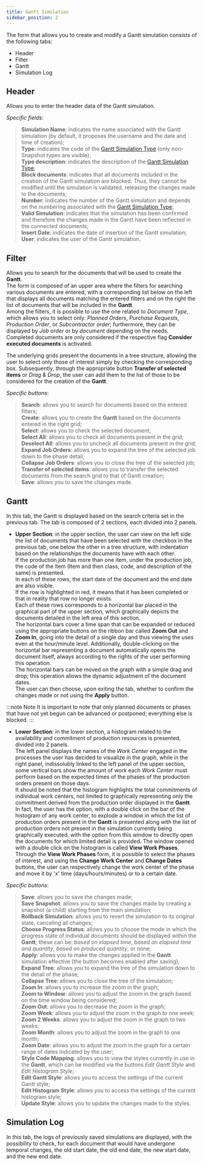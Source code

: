 ```yaml
---
title: Gantt Simulation 
sidebar_position: 2
---
```


The form that allows you to create and modify a Gantt simulation consists of the following tabs:

- Header
- Filter
- Gantt
- Simulation Log

## Header

Allows you to enter the header data of the Gantt simulation.

*Specific fields*:

> **Simulation Name**: indicates the name associated with the Gantt simulation (by default, it proposes the username and the date and time of creation);     
> **Type**: indicates the code of the [Gantt Simulation Type](/docs/configurations/tables/production/crp-gantt-simulation-type) (only non-Snapshot types are visible);           
> **Type description**: indicates the description of the [Gantt Simulation Type](/docs/configurations/tables/production/crp-gantt-simulation-type);        
> **Block documents**: indicates that all documents included in the creation of the Gantt simulation are blocked. Thus, they cannot be modified until the simulation is validated, releasing the changes made to the documents;  
> **Number**: indicates the number of the Gantt simulation and depends on the numbering associated with the [Gantt Simulation Type](/docs/configurations/tables/production/crp-gantt-simulation-type);         
> **Valid Simulation**: indicates that the simulation has been confirmed and therefore the changes made in the Gantt have been reflected in the connected documents;      
> **Insert Date**: indicates the date of insertion of the Gantt simulation;     
> **User**: indicates the user of the Gantt simulation.     

## Filter

Allows you to search for the documents that will be used to create the **Gantt**.     
The form is composed of an upper area where the filters for searching various documents are entered, with a corresponding list below on the left that displays all documents matching the entered filters and on the right the list of documents that will be included in the **Gantt**.       
Among the filters, it is possible to use the one related to *Document Type*, which allows you to select only: *Planned Orders*, *Purchase Requests*, *Production Order*, or *Subcontractor order*; furthermore, they can be displayed by *Job order* or by *document* depending on the needs.       
Completed documents are only considered if the respective flag **Consider executed documents** is activated.      

The underlying grids present the documents in a tree structure, allowing the user to select only those of interest simply by checking the corresponding box. Subsequently, through the appropriate button **Transfer of selected items** or *Drag & Drop*, the user can add them to the list of those to be considered for the creation of the **Gantt**.       

*Specific buttons*:

> **Search**: allows you to search for documents based on the entered filters;          
> **Create**: allows you to create the **Gantt** based on the documents entered in the right grid;     
> **Select**: allows you to check the selected document;        
> **Select All**: allows you to check all documents present in the grid;       
> **Deselect All**: allows you to uncheck all documents present in the grid;    
> **Expand Job Orders**: allows you to expand the tree of the selected job down to the phase detail;      
> **Collapse Job Orders**: allows you to close the tree of the selected job;     
> **Transfer of selected items**: allows you to transfer the selected documents from the search grid to that of Gantt creation;      
> **Save**: allows you to save the changes made.

## Gantt

In this tab, the Gantt is displayed based on the search criteria set in the previous tab. The tab is composed of 2 sections, each divided into 2 panels.

- **Upper Section**: in the upper section, the user can view on the left side the list of documents that have been selected with the checkbox in the previous tab, one below the other in a tree structure, with indentation based on the relationships the documents have with each other.      
If the production job has more than one item, under the production job, the code of the item (Item and then class, code, and description of the same) is presented.         
In each of these rows, the start date of the document and the end date are also visible.      
If the row is highlighted in red, it means that it has been completed or that in reality that row no longer exists.        
Each of these rows corresponds to a horizontal bar placed in the graphical part of the upper section, which graphically depicts the documents detailed in the left area of this section.       
The horizontal bars cover a time span that can be expanded or reduced using the appropriate buttons on the ribbon bar called **Zoom Out** and **Zoom In**, going into the detail of a single day and thus viewing the uses even at the hour/minute level. Additionally, double-clicking on the horizontal bar representing a document automatically opens the document itself, always according to the rights of the user performing this operation.     
The horizontal bars can be moved on the graph with a simple drag and drop; this operation allows the dynamic adjustment of the document dates.   
The user can then choose, upon exiting the tab, whether to confirm the changes made or not using the **Apply** button.

:::note Note
It is important to note that only planned documents or phases that have not yet begun can be advanced or postponed; everything else is blocked.
:::

- **Lower Section**: in the lower section, a histogram related to the availability and commitment of production resources is presented, divided into 2 panels.     
The left panel displays the names of the *Work Center* engaged in the processes the user has decided to visualize in the graph, while in the right panel, indissolubly linked to the left panel of the upper section, some vertical bars show the amount of work each *Work Center* must perform based on the expected times of the phases of the production orders present on those days.      
It should be noted that the histogram highlights the total commitments of individual work centers, not limited to graphically representing only the commitment derived from the production order displayed in the **Gantt**.     
In fact, the user has the option, with a double click on the bar of the histogram of any work center, to explode a window in which the list of production orders present in the **Gantt** is presented along with the list of production orders not present in the simulation currently being graphically executed, with the option from this window to directly open the documents for which limited detail is provided. The window opened with a double click on the histogram is called **View Work Phases**.         
Through the **View Work Phases** form, it is possible to select the phases of interest, and using the **Change Work Center** and **Change Dates** buttons, the user can respectively change the work center of the phase and move it by 'x' time (days/hours/minutes) or to a certain date.

*Specific buttons*:

> **Save**: allows you to save the changes made;       
> **Save Snapshot**: allows you to save the changes made by creating a snapshot (a child) starting from the main simulation;      
> **Rollback Simulation**: allows you to revert the simulation to its original state, canceling all changes;         
> **Choose Progress Status**: allows you to choose the mode in which the progress state of individual documents should be displayed within the **Gantt**; these can be: *based on elapsed time*, *based on elapsed time and quantity*, *based on produced quantity*, or none;      
> **Apply**: allows you to make the changes applied in the **Gantt** simulation effective (the button becomes enabled after saving);      
> **Expand Tree**: allows you to expand the tree of the simulation down to the detail of the phase;      
> **Collapse Tree**: allows you to close the tree of the simulation;     
> **Zoom In**: allows you to increase the zoom in the graph;     
> **Zoom to Window**: allows you to adjust the zoom in the graph based on the time window being considered;     
> **Zoom Out**: allows you to decrease the zoom in the graph;      
> **Zoom Week**: allows you to adjust the zoom in the graph to one week;      
> **Zoom 2 Weeks**: allows you to adjust the zoom in the graph to two weeks;    
> **Zoom Month**: allows you to adjust the zoom in the graph to one month;    
> **Zoom Date**: allows you to adjust the zoom in the graph for a certain range of dates indicated by the user;            
> **Style Code Mapping**: allows you to view the styles currently in use in the **Gantt**, which can be modified via the buttons *Edit Gantt Style* and *Edit Histogram Style*;          
> **Edit Gantt Style**: allows you to access the settings of the current Gantt style;     
> **Edit Histogram Style**: allows you to access the settings of the current histogram style;          
> **Update Style**: allows you to update the changes made to the styles.      

## Simulation Log

In this tab, the logs of previously saved simulations are displayed, with the possibility to check, for each document that would have undergone temporal changes, the old start date, the old end date, the new start date, and the new end date.